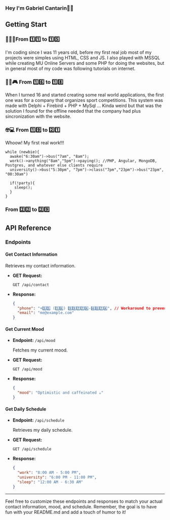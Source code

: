 ### Hey I'm Gabriel Cantarin🤘🏻

## Getting Start

### 👶🏻🍼From 1️⃣1️⃣ to 1️⃣5️⃣
I'm coding since I was 11 years old, before my first real job most of my projects were simples using HTML, CSS and JS. I also played with MSSQL while creating MU Online Servers and some PHP for doing the websites, but in general most of my code was following tutorials on internet.

### 👦🏻🎮 From 1️⃣6️⃣ to 1️⃣8️⃣
When I turned 16 and started creating some real world applications, the first one was for a company that organizes sport competitions. This system was made with Delphi + Firebird + PHP + MySql ... Kinda weird but that was the solution I found for the offline needed that the company had plus sincronization with the website.

### 🤓💻 From 1️⃣9️⃣ to 2️⃣1️⃣
Whoow! My first real work!!!
```
while (newbie){
  awake("6:30am")->bus("7am", "8am");
  work()->anything("8am","5pm")->paying(); //PHP, Angular, MongoDB, Postgres, and whatever else clients require
  university()->bus("5:30pm", "7pm")->class("7pm","23pm")->bus("23pm", "00:30am")

  if(!party){
    sleep();
  }
}
```

### From 2️⃣2️⃣ to 2️⃣9️⃣


## API Reference

### Endpoints

#### Get Contact Information
  Retrieves my contact information.

- **GET Request:**

  ```shell
  GET /api/contact
  ```

- **Response:**

  ```json
  {
    "phone": "+5️⃣5️⃣ (1️⃣6️⃣) 9️⃣9️⃣7️⃣7️⃣4️⃣-4️⃣0️⃣7️⃣4️⃣", // Workaround to prevent bots
    "email": "me@example.com"
  }
  ```

#### Get Current Mood

- **Endpoint:** `/api/mood`

  Fetches my current mood.

- **GET Request:**

  ```shell
  GET /api/mood
  ```

- **Response:**

  ```json
  {
    "mood": "Optimistic and caffeinated ☕"
  }
  ```

#### Get Daily Schedule

- **Endpoint:** `/api/schedule`

  Retrieves my daily schedule.

- **GET Request:**

  ```shell
  GET /api/schedule
  ```

- **Response:**

  ```json
  {
    "work": "8:00 AM - 5:00 PM",
    "university": "6:00 PM - 11:00 PM",
    "sleep": "12:00 AM - 6:30 AM"
  }
  ```

---

Feel free to customize these endpoints and responses to match your actual contact information, mood, and schedule. Remember, the goal is to have fun with your README.md and add a touch of humor to it!

<!--
**gabrielcantarin/gabrielcantarin** is a ✨ _special_ ✨ repository because its `README.md` (this file) appears on your GitHub profile.

Here are some ideas to get you started:

- 🔭 I’m currently working on ...
- 🌱 I’m currently learning ...
- 👯 I’m looking to collaborate on ...
- 🤔 I’m looking for help with ...
- 💬 Ask me about ...
- 📫 How to reach me: ...
- 😄 Pronouns: ...
- ⚡ Fun fact: ...
-->
